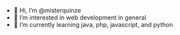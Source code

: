 - 👋 Hi, I’m @misterquinze
- 👀 I’m interested in web development in general
- 🌱 I’m currently learning java, php, javascript, and python 


<!---
misterquinze/misterquinze is a ✨ special ✨ repository because its `README.md` (this file) appears on your GitHub profile.
You can click the Preview link to take a look at your changes.
--->
